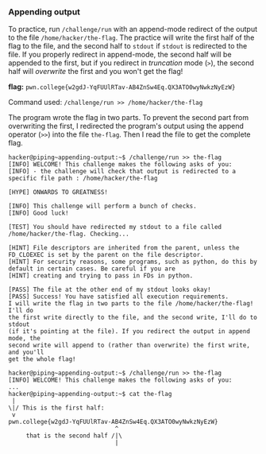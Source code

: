 ### Appending output

To practice, run `/challenge/run` with an append-mode redirect of the output to the file `/home/hacker/the-flag`. The practice will write the first half of the flag to the file, and the second half to `stdout` if `stdout` is redirected to the file. If you properly redirect in append-mode, the second half will be appended to the first, but if you redirect in _truncation_ mode (`>`), the second half will _overwrite_ the first and you won't get the flag!

**flag:** `pwn.college{w2gdJ-YqFUUlRTav-AB4ZnSw4Eq.QX3ATO0wyNwkzNyEzW}`

Command used: 
`/challenge/run >> /home/hacker/the-flag`

The program wrote the flag in two parts. To prevent the second part from overwriting the first, I redirected the program's output using the append operator (`>>`) into the file `the-flag`. Then I read the file to get the complete flag.

```
hacker@piping~appending-output:~$ /challenge/run >> the-flag
[INFO] WELCOME! This challenge makes the following asks of you:
[INFO] - the challenge will check that output is redirected to a specific file path : /home/hacker/the-flag

[HYPE] ONWARDS TO GREATNESS!

[INFO] This challenge will perform a bunch of checks.
[INFO] Good luck!

[TEST] You should have redirected my stdout to a file called /home/hacker/the-flag. Checking...

[HINT] File descriptors are inherited from the parent, unless the FD_CLOEXEC is set by the parent on the file descriptor.
[HINT] For security reasons, some programs, such as python, do this by default in certain cases. Be careful if you are
[HINT] creating and trying to pass in FDs in python.

[PASS] The file at the other end of my stdout looks okay!
[PASS] Success! You have satisfied all execution requirements.
I will write the flag in two parts to the file /home/hacker/the-flag! I'll do
the first write directly to the file, and the second write, I'll do to stdout
(if it's pointing at the file). If you redirect the output in append mode, the
second write will append to (rather than overwrite) the first write, and you'll
get the whole flag!

hacker@piping~appending-output:~$ /challenge/run >> the-flag
[INFO] WELCOME! This challenge makes the following asks of you:
...
hacker@piping~appending-output:~$ cat the-flag
 |
\|/ This is the first half:
 v
pwn.college{w2gdJ-YqFUUlRTav-AB4ZnSw4Eq.QX3ATO0wyNwkzNyEzW}
                              ^
     that is the second half /|\
                              |

```

